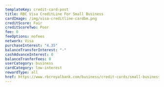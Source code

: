 ```yaml
---
templateKey: credit-card-post
title: RBC Visa CreditLine For Small Business
cardImage: /img/visa-creditline-cardbm.png
creditScore: Fair
creditScoreTwo: Poor
fee: 0
feeOptions: nofees
network: Visa
purchaseInterest: "4.35"
balanceTransferInterest: "-"
cashAdvanceInterest: 0
balanceTranferFees: 0
userCategory: business
cardCategory: low-interest
rewardType: all
href: https://www.rbcroyalbank.com/business/credit-cards/small-business-credit-cards/visa-creditline.html
---
```


